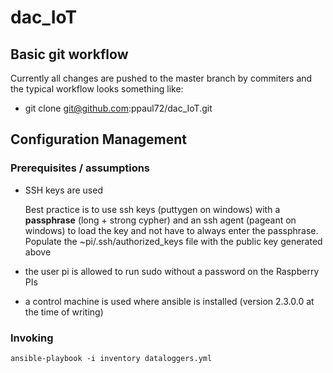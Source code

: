 # dac_IoT

## Basic git workflow
Currently all changes are pushed to the master branch by commiters and the typical workflow looks something like:
* git clone git@github.com:ppaul72/dac_IoT.git



## Configuration Management

### Prerequisites / assumptions
* SSH keys are used

  Best practice is to use ssh keys (puttygen on windows) with a **passphrase** (long + strong cypher) and an ssh agent (pageant on windows) to load the key and not have to always enter the passphrase. Populate the ~pi/.ssh/authorized_keys file with the public key generated above
* the user pi is allowed to run sudo without a password on the Raspberry PIs
* a control machine is used where ansible is installed (version 2.3.0.0 at the time of writing)

### Invoking
`ansible-playbook -i inventory dataloggers.yml`
